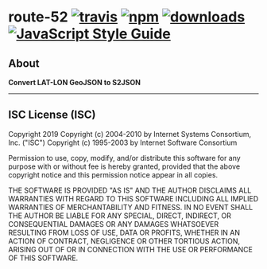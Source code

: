 # route-52 [![travis][travis-image]][travis-url] [![npm][npm-image]][npm-url] [![downloads][downloads-image]][downloads-url] [![JavaScript Style Guide](https://img.shields.io/badge/code_style-standard-brightgreen.svg)](https://standardjs.com)

[travis-image]: https://travis-ci.org/regia-corporation/route-52.svg?branch=master
[travis-url]: https://travis-ci.org/regia-corporation/route-52
[npm-image]: https://img.shields.io/npm/v/route-52.svg
[npm-url]: https://npmjs.org/package/route-52
[downloads-image]: https://img.shields.io/npm/dm/route-52.svg
[downloads-url]: https://www.npmjs.com/package/route-52

## About

**Convert LAT-LON GeoJSON to S2JSON**

---

## ISC License (ISC)

Copyright 2019 <S2>
Copyright (c) 2004-2010 by Internet Systems Consortium, Inc. ("ISC")
Copyright (c) 1995-2003 by Internet Software Consortium

Permission to use, copy, modify, and/or distribute this software for any purpose with or without fee is hereby granted, provided that the above copyright notice and this permission notice appear in all copies.

THE SOFTWARE IS PROVIDED "AS IS" AND THE AUTHOR DISCLAIMS ALL WARRANTIES WITH REGARD TO THIS SOFTWARE INCLUDING ALL IMPLIED WARRANTIES OF MERCHANTABILITY AND FITNESS. IN NO EVENT SHALL THE AUTHOR BE LIABLE FOR ANY SPECIAL, DIRECT, INDIRECT, OR CONSEQUENTIAL DAMAGES OR ANY DAMAGES WHATSOEVER RESULTING FROM LOSS OF USE, DATA OR PROFITS, WHETHER IN AN ACTION OF CONTRACT, NEGLIGENCE OR OTHER TORTIOUS ACTION, ARISING OUT OF OR IN CONNECTION WITH THE USE OR PERFORMANCE OF THIS SOFTWARE.
